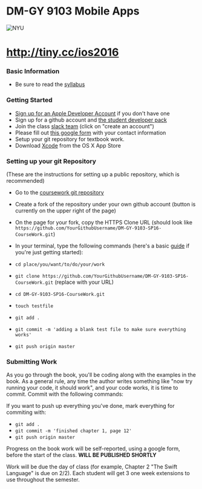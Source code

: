 # DM-GY 9103 Mobile Apps

![NYU](http://ws2.polishedsolid.com/de/nyu_soe_logo.png)

# http://tiny.cc/ios2016

### Basic Information
* Be sure to read the [syllabus](syllabus.md)

### Getting Started
* [Sign up for an Apple Developer Account](https://developer.apple.com/membercenter/) if you don't have one
* Sign up for a github account and [the student developer pack](https://education.github.com/pack)
* Join the class [slack team](https://nyu-ios.slack.com) (click on "create an account")
* Please fill out [this google form](http://goo.gl/forms/AogDF1iW9l) with your contact information
* Setup your git repository for textbook work.
* Download [Xcode](https://itunes.apple.com/us/app/xcode/id497799835?mt=12) from the OS X App Store

### Setting up your git Repository
(These are the instructions for setting up a public repository, which is recommended)

* Go to the [coursework git repository](https://github.com/IDMNYU/DM-GY-9103-SP16-CourseWork.git)
* Create a fork of the repository under your own github account (button is currently on the upper right of the page)
* On the page for your fork, copy the HTTPS Clone URL (should look like `https://github.com/YourGithubUsername/DM-GY-9103-SP16-CourseWork.git`)
* In your terminal, type the following commands (here's a basic [guide](https://mattwilcox.net/archives/a-very-basic-introduction-to-the-command-line-terminal-and-shell/) if you're just getting started):
* `cd place/you/want/to/do/your/work`
* `git clone https://github.com/YourGithubUsername/DM-GY-9103-SP16-CourseWork.git` (replace with your URL)
* `cd DM-GY-9103-SP16-CourseWork.git`

* `touch testfile`
* `git add .`
* `git commit -m 'adding a blank test file to make sure everything works'`
* `git push origin master`


### Submitting Work

As you go through the book, you'll be coding along with the examples in the book. As a general rule, any time the author writes something like "now try running your code, it should work", and your code works, it is time to commit. Commit with the following commands:

If you want to push up everything you've done, mark everything for commiting with:

* `git add .`
* `git commit -m 'finished chapter 1, page 12'`
* `git push origin master`

Progress on the book work will be self-reported, using a google form, before the start of the class. **WILL BE PUBLISHED SHORTLY**

Work will be due the day of class (for example, Chapter 2 "The Swift Language" is due on 2/2). Each student will get 3 one week extensions to use throughout the semester.


